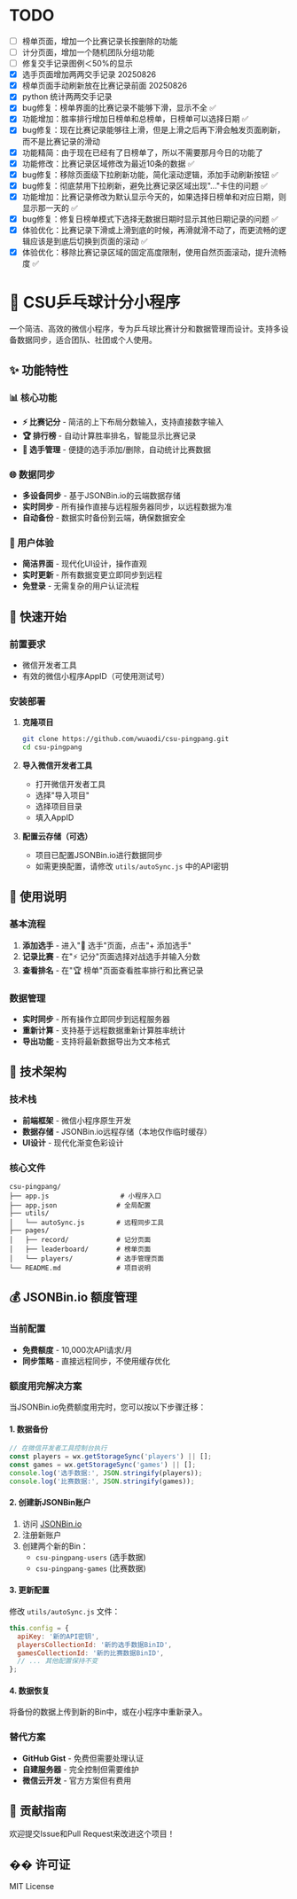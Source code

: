 # TODO
- [ ] 榜单页面，增加一个比赛记录长按删除的功能
- [ ] 计分页面，增加一个随机团队分组功能
- [ ] 修复交手记录图例＜50%的显示
- [x] 选手页面增加两两交手记录 20250826
- [x] 榜单页面手动刷新放在比赛记录前面 20250826
- [x] python 统计两两交手记录
- [x] bug修复：榜单界面的比赛记录不能够下滑，显示不全 ✅
- [x] 功能增加：胜率排行增加日榜单和总榜单，日榜单可以选择日期 ✅
- [x] bug修复：现在比赛记录能够往上滑，但是上滑之后再下滑会触发页面刷新，而不是比赛记录的滑动
- [x] 功能精简：由于现在已经有了日榜单了，所以不需要那月今日的功能了
- [x] 功能修改：比赛记录区域修改为最近10条的数据 ✅
- [x] bug修复：移除页面级下拉刷新功能，简化滚动逻辑，添加手动刷新按钮 ✅
- [x] bug修复：彻底禁用下拉刷新，避免比赛记录区域出现"..."卡住的问题 ✅
- [x] 功能增加：比赛记录修改为默认显示今天的，如果选择日榜单和对应日期，则显示那一天的 ✅
- [x] bug修复：修复日榜单模式下选择无数据日期时显示其他日期记录的问题 ✅
- [x] 体验优化：比赛记录下滑或上滑到底的时候，再滑就滑不动了，而更流畅的逻辑应该是到底后切换到页面的滚动 ✅
- [x] 体验优化：移除比赛记录区域的固定高度限制，使用自然页面滚动，提升流畅度 ✅

# 🏓 CSU乒乓球计分小程序

一个简洁、高效的微信小程序，专为乒乓球比赛计分和数据管理而设计。支持多设备数据同步，适合团队、社团或个人使用。

## ✨ 功能特性

### 📊 核心功能
- **⚡ 比赛记分** - 简洁的上下布局分数输入，支持直接数字输入
- **🏆 排行榜** - 自动计算胜率排名，智能显示比赛记录
- **👥 选手管理** - 便捷的选手添加/删除，自动统计比赛数据

### 🌐 数据同步
- **多设备同步** - 基于JSONBin.io的云端数据存储
- **实时同步** - 所有操作直接与远程服务器同步，以远程数据为准
- **自动备份** - 数据实时备份到云端，确保数据安全

### 📱 用户体验
- **简洁界面** - 现代化UI设计，操作直观
- **实时更新** - 所有数据变更立即同步到远程
- **免登录** - 无需复杂的用户认证流程

## 🚀 快速开始

### 前置要求
- 微信开发者工具
- 有效的微信小程序AppID（可使用测试号）

### 安装部署

1. **克隆项目**
   ```bash
   git clone https://github.com/wuaodi/csu-pingpang.git
   cd csu-pingpang
   ```

2. **导入微信开发者工具**
   - 打开微信开发者工具
   - 选择"导入项目"
   - 选择项目目录
   - 填入AppID

3. **配置云存储（可选）**
   - 项目已配置JSONBin.io进行数据同步
   - 如需更换配置，请修改 `utils/autoSync.js` 中的API密钥

## 📖 使用说明

### 基本流程
1. **添加选手** - 进入"👥 选手"页面，点击"+ 添加选手"
2. **记录比赛** - 在"⚡ 记分"页面选择对战选手并输入分数
3. **查看排名** - 在"🏆 榜单"页面查看胜率排行和比赛记录

### 数据管理
- **实时同步** - 所有操作立即同步到远程服务器
- **重新计算** - 支持基于远程数据重新计算胜率统计
- **导出功能** - 支持将最新数据导出为文本格式

## 🔧 技术架构

### 技术栈
- **前端框架** - 微信小程序原生开发
- **数据存储** - JSONBin.io远程存储（本地仅作临时缓存）
- **UI设计** - 现代化渐变色彩设计

### 核心文件
```
csu-pingpang/
├── app.js                  # 小程序入口
├── app.json               # 全局配置
├── utils/
│   └── autoSync.js        # 远程同步工具
├── pages/
│   ├── record/            # 记分页面
│   ├── leaderboard/       # 榜单页面
│   └── players/           # 选手管理页面
└── README.md              # 项目说明
```

## 💰 JSONBin.io 额度管理

### 当前配置
- **免费额度** - 10,000次API请求/月
- **同步策略** - 直接远程同步，不使用缓存优化

### 额度用完解决方案

当JSONBin.io免费额度用完时，您可以按以下步骤迁移：

#### 1. 数据备份
```javascript
// 在微信开发者工具控制台执行
const players = wx.getStorageSync('players') || [];
const games = wx.getStorageSync('games') || [];
console.log('选手数据:', JSON.stringify(players));
console.log('比赛数据:', JSON.stringify(games));
```

#### 2. 创建新JSONBin账户
1. 访问 [JSONBin.io](https://jsonbin.io)
2. 注册新账户
3. 创建两个新的Bin：
   - `csu-pingpang-users` (选手数据)
   - `csu-pingpang-games` (比赛数据)

#### 3. 更新配置
修改 `utils/autoSync.js` 文件：
```javascript
this.config = {
  apiKey: '新的API密钥',
  playersCollectionId: '新的选手数据BinID',
  gamesCollectionId: '新的比赛数据BinID',
  // ... 其他配置保持不变
};
```

#### 4. 数据恢复
将备份的数据上传到新的Bin中，或在小程序中重新录入。

### 替代方案
- **GitHub Gist** - 免费但需要处理认证
- **自建服务器** - 完全控制但需要维护
- **微信云开发** - 官方方案但有费用

## 🤝 贡献指南

欢迎提交Issue和Pull Request来改进这个项目！

## �� 许可证

MIT License
